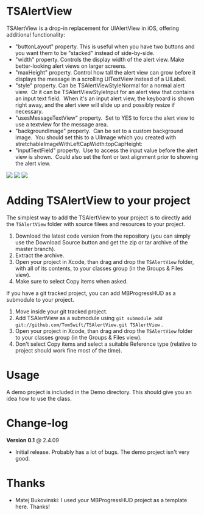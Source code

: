 TSAlertView
===========

TSAlertView is a drop-in replacement for UIAlertView in iOS, offering additional functionality:

* "buttonLayout" property.  This is useful when you have two buttons and you want them to be "stacked" instead of side-by-side.
* "width" property.  Controls the display width of the alert view.  Make better-looking alert views on larger screens.
* "maxHeight" property.  Control how tall the alert view can grow before it displays the message in a scrolling UITextView instead of a UILabel.
* "style" property. Can be TSAlertViewStyleNormal for a normal alert view.  Or it can be TSAlertViewStyleInput for an alert view that contains an input text field.  When it's an input alert view, the keyboard is shown right away, and the alert view will slide up and possibly resize if necessary. 
* "usesMessageTextView" property.  Set to YES to force the alert view to use a textview for the message area.
* "backgroundImage" property.  Can be set to a custom background image.  You should set this to a UIImage which you created with stretchableImageWithLeftCapWidth:topCapHeight:
* "inputTextField" property.  Use to access the input value before the alert view is shown.  Could also set the font or text alignment prior to showing the alert view.

[![](http://dl.dropbox.com/u/47535/TSAlertView/1-thumb.png)](http://dl.dropbox.com/u/47535/TSAlertView/1.png)
[![](http://dl.dropbox.com/u/47535/TSAlertView/2-thumb.png)](http://dl.dropbox.com/u/47535/TSAlertView/2.png)
[![](http://dl.dropbox.com/u/47535/TSAlertView/3-thumb.png)](http://dl.dropbox.com/u/47535/TSAlertView/3.png)

Adding TSAlertView to your project
====================================

The simplest way to add the TSAlertView to your project is to directly add the `TSAlertView` folder with source filees and resources to your project.

1. Download the latest code version from the repository (you can simply use the Download Source button and get the zip or tar archive of the master branch).
2. Extract the archive.
3. Open your project in Xcode, than drag and drop the `TSAlertView` folder, with all of its contents, to your classes group (in the Groups & Files view). 
4. Make sure to select Copy items when asked. 

If you have a git tracked project, you can add MBProgressHUD as a submodule to your project. 

1. Move inside your git tracked project.
2. Add TSAlertView as a submodule using `git submodule add git://github.com/TomSwift/TSAlertView.git TSAlertView` .
3. Open your project in Xcode, than drag and drop the `TSAlertView` folder to your classes group (in the Groups & Files view). 
4. Don't select Copy items and select a suitable Reference type (relative to project should work fine most of the time). 

Usage
=====

A demo project is included in the Demo directory. This should give you an idea how to use the class. 

Change-log
==========

**Version 0.1** @ 2.4.09

- Initial release.  Probably has a lot of bugs.  The demo project isn't very good.


Thanks
======

* Matej Bukovinski:  I used your MBProgressHUD project as a template here.  Thanks!